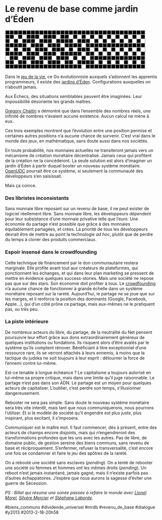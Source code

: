 # Le revenu de base comme jardin d’Éden

![](_i/Garden_of_Eden_pattern1.png)

Dans le [jeu de la vie](http://fr.wikipedia.org/wiki/Jeu_de_la_vie), ce Go évolutionniste auxquels s’adonnent les apprentis programmeurs, il existe des [jardins d’Éden](http://en.wikipedia.org/wiki/Garden_of_Eden_(cellular_automaton)). Configurations auxquelles on n’aboutit jamais.

Aux Échecs, des situations semblables peuvent être imaginées. Leur impossibilité désoriente les grands maîtres.

[Gregory Chaitin](http://fr.wikipedia.org/wiki/Gregory_Chaitin) a démontré que dans l’ensemble des nombres réels, une infinité de nombres n’avaient aucune existence. Aucun calcul ne mène à eux.

Ces trois exemples montrent que l’évolution entre une position permise et certaines autres positions n’a aucune chance de survenir. C’est vrai dans le monde des jeux, en mathématique, sans doute aussi dans nos sociétés.

En toute probabilité, nos monnaies actuelles ne transiteront jamais vers un mécanisme de création monétaire décentralisé. Jamais ceux qui profitent de la création ne la concéderont. La seule solution est alors d’imaginer un jardin d’Éden à partir duquel booter un nouveau système monétaire. [OpenUDC](http://www.openudc.org/) pourrait être ce système, si seulement la communauté des développeurs s’en saisissait.

Mais ça coince.

### Des libristes inconsistants

Sans monnaie libre reposant sur un revenu de base, il ne peut exister de logiciel réellement libre. Sans monnaie libre, les développeurs dépendent pour leur subsistance d’une monnaie privative telle que l’euro. Une économie du partage n’est possible que grâce à des monnaies équitablement partagées, et crées. La priorité de tous les développeurs devrait être de mettre au point la technologie *ad hoc*, plutôt que de perdre du temps à cloner des produits commerciaux.

### Espoir insensé dans le crowdfounding

Cette technique de financement par le don communautaire restera marginale. Elle profite avant tout aux créateurs de plateformes, qui ponctionnent les échanges, et qui dans leur plan marketing se pressent de mettre en évidence quelques success-stories. Mais une société ne repose pas que sur des stars. Son économie doit profiter à tous. Le [crowdfounding](http://fr.wikipedia.org/wiki/Finance_participative) n’a aucune chance de fonctionner à grande échelle dans un système monétaire reposant sur la rareté. Aujourd’hui, le partage ne se joue que sur les marges, et il renforce la position des dominants (Google, Facebook, Apple…), qui d’un côté prône ce partage, mais eux-mêmes ne le pratiquent pas, ou très peu.

### La piste intérieure

De nombreux acteurs du libre, du partage, de la neutralité du Net pensent poursuivre leur effort grâce aux dons extraordinairement généreux de quelques institutions ou fondations. Ils risquent alors d’être avalés par le système qu’ils comptent rénover. Bénéficiant à titre exceptionnel d’une ressource rare, ils se verront attachés à leurs ennemis, à moins que la tactique du judoka ne soit toujours à leur esprit : détourner la force de l’ennemi contre lui-même.

Est-ce tenable à longue échéance ? Le capitalisme a toujours autorisé en lui-même sa propre critique, mais dans une limite qu’il juge raisonnable. Le partage n’est pas dans son ADN. Le partage est un moyen pour quelques acteurs de capitaliser. L’oublier, c’est perdre son temps, s’illusionner dangereusement.

Rebooter ne sera pas simple. Sans doute le nouveau système monétaire sera très vite interdit, mais tant que nous communiquerons, nous pourrons l’utiliser. Et si le modèle de société qu’il engendre est plus juste, plus inspirant, plus excitant, il s’imposera.

Communiquer est le maître mot. Il faut commencer, dès à présent, entre des acteurs de champs encore disjoints, mais qui n’engendreront des transformations profondes que les uns avec les autres. Pas de libre, de domaine public, de gestion sereine des biens communs, sans revenu de base et réciproquement. S’enfermer, refuser la transversalité, c’est encore une fois se condamner et faire le jeu des apôtres de la rareté.

On a rebooté une société sans esclaves (*pending*). On a tenté de rebooter une société où femmes et hommes ont les mêmes droits (*pending*). Un reboot n’est jamais instantané, jamais gagné, mais il n’existe parfois pas d’autres échappatoires. J’espère que nous aurons la sagesse d’éviter une guerre de Sécession.

*PS : Billet qui résume une soirée passée à refaire le monde avec [Lionel Morel](http://scinfolex.wordpress.com/), [Silvère Mercier](http://www.bibliobsession.net/) et [Stéphane Laborde](http://www.creationmonetaire.info/).*

#biens_communs #dividende_universel #mrdb #revenu_de_base #dialogue #y2013 #2013-2-18-20h58
